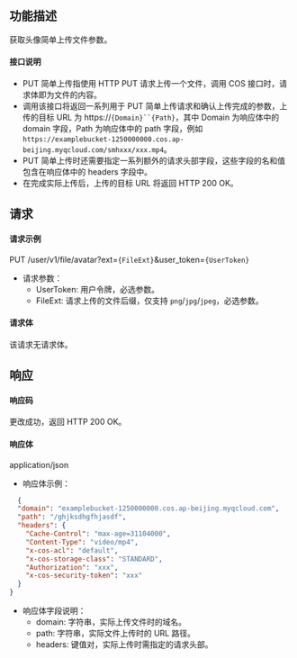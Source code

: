## 功能描述

获取头像简单上传文件参数。

#### 接口说明

  - PUT 简单上传指使用 HTTP PUT 请求上传一个文件，调用 COS 接口时，请求体即为文件的内容。
  - 调用该接口将返回一系列用于 PUT 简单上传请求和确认上传完成的参数，上传的目标 URL 为 https://`{Domain}``{Path}`，其中 Domain 为响应体中的 domain 字段，Path 为响应体中的 path 字段，例如 `https://examplebucket-1250000000.cos.ap-beijing.myqcloud.com/smhxxx/xxx.mp4`。
  - PUT 简单上传时还需要指定一系列额外的请求头部字段，这些字段的名和值包含在响应体中的 headers 字段中。
  - 在完成实际上传后，上传的目标 URL 将返回 HTTP 200 OK。

## 请求

#### 请求示例
PUT /user/v1/file/avatar?ext=`{FileExt}`&user_token=`{UserToken}`

- 请求参数：
  - UserToken: 用户令牌，必选参数。
  - FileExt: 请求上传的文件后缀，仅支持 `png`/`jpg`/`jpeg`，必选参数。

#### 请求体

该请求无请求体。

## 响应

#### 响应码

更改成功，返回 HTTP 200 OK。

#### 响应体

application/json

- 响应体示例：
```json
  {
  "domain": "examplebucket-1250000000.cos.ap-beijing.myqcloud.com",
  "path": "/ghjksdhgfhjasdf",
  "headers": {
    "Cache-Control": "max-age=31104000",
    "Content-Type": "video/mp4",
    "x-cos-acl": "default",
    "x-cos-storage-class": "STANDARD",
    "Authorization": "xxx",
    "x-cos-security-token": "xxx"
  }
}
```
- 响应体字段说明：
  - domain: 字符串，实际上传文件时的域名。
  - path: 字符串，实际文件上传时的 URL 路径。
  - headers: 键值对，实际上传时需指定的请求头部。
